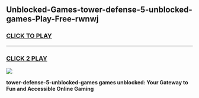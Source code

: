 
## Unblocked-Games-tower-defense-5-unblocked-games-Play-Free-rwnwj
<h3>
<a href="https://premium76.site?title=tower-defense-5-unblocked-games&ref=21A">CLICK TO PLAY</a></h3>
<hr>

<h3>
<a href="https://premium76.site?title=tower-defense-5-unblocked-games&ref=21A">CLICK 2 PLAY</a>
  
</h3>

<a href="https://premium76.site?title=tower-defense-5-unblocked-games&ref=21A"><img src="https://clearcache.store/games.png"></a>


**tower-defense-5-unblocked-games games unblocked: Your Gateway to Fun and Accessible Online Gaming**
